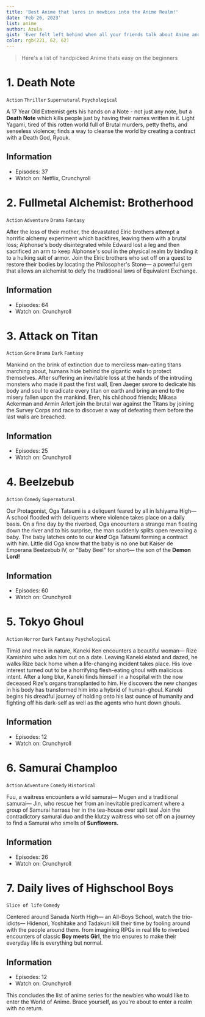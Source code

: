 ```yaml
---
title: 'Best Anime that lures in newbies into the Anime Realm!'
date: 'Feb 26, 2023'
list: anime
author: Azula
gist: 'Ever felt left behind when all your friends talk about Anime and you have no idea what in the world is going on? Anime has become popular worldwide and it has a separate culture. It might seem a bit overwhelming when a complete beginner tries to dive into this bottemless ocean of Anime. This is the right place for you to begin the transformation of a splendid Otaku.' 
color: rgb(221, 62, 62)
---
```

> Here's a list of handpicked Anime thats easy on the beginners

# 1. Death Note
`Action` `Thriller` `Supernatural` `Psychological`

A 17 Year Old Extremist gets his hands on a Note - not just any note, but a **Death Note** which kills people just by having their names written in it. Light Yagami, tired of this rotten world full of Brutal murders, petty thefts, and senseless violence; finds a way to cleanse the world by creating a contract with a Death God, Ryouk.

## Information
- Episodes: 37
- Watch on: Netflix, Crunchyroll

# 2. Fullmetal Alchemist: Brotherhood
`Action` `Adventure` `Drama` `Fantasy`

After the loss of their mother, the devastated Elric brothers attempt a horrific alchemy experiment which backfires, leaving them with a brutal loss; Alphonse's body disintegrated while Edward lost a leg and then sacrificed an arm to keep Alphonse's soul in the physical realm by binding it to a hulking suit of armor. Join the Elric brothers who set off on a quest to restore their bodies by locating the Philosopher's Stone— a powerful gem that allows an alchemist to defy the traditional laws of Equivalent Exchange.

## Information
- Episodes: 64
- Watch on: Crunchyroll

# 3. Attack on Titan
`Action` `Gore` `Drama` `Dark` `Fantasy`

Mankind on the brink of extinction due to merciless man-eating titans marching about, humans hide behind the gigantic walls to protect themselves. After suffering an inevitable loss at the hands of the intruding monsters who made it past the first wall, Eren Jaeger swore to dedicate his body and soul to eradicate every titan on earth and bring an end to the misery fallen upon the mankind. Eren, his childhood friends; Mikasa Ackerman and Armin Arlert join the brutal war against the Titans by joining the Survey Corps and race to discover a way of defeating them before the last walls are breached.

## Information
- Episodes: 25
- Watch on: Crunchyroll

# 4. Beelzebub
`Action` `Comedy` `Supernatural`

Our Protagonist, Oga Tatsumi is a deliquent feared by all in Ishiyama High— A school flooded with deliquents where violence takes place on a daily basis. On a fine day by the riverbed, Oga encounters a strange man floating down the river and to his surprise, the man suddenly splits open revealing a baby. The baby latches onto to our ***kind*** Oga Tatsumi forming a contract with him. Little did Oga know that the baby is no one but Kaiser de Emperana Beelzebub IV, or "Baby Beel" for short— the son of the **Demon Lord!**

## Information
- Episodes: 60
- Watch on: Crunchyroll

# 5. Tokyo Ghoul
`Action` `Horror` `Dark` `Fantasy` `Psychological`

Timid and meek in nature, Kaneki Ken encounters a beautiful woman— Rize Kamishiro who asks him out on a date. Leaving Kaneki elated and dazed, he walks Rize back home when a life-changing incident takes place. His love interest turned out to be a horrifying flesh-eating ghoul with malicious intent. After a long blur, Kaneki finds himself in a hospital with the now deceased Rize's organs transplanted to him. He discovers the new changes in his body has transformed him into a hybrid of human-ghoul. Kaneki begins his dreadful journey of holding onto his last ounce of humanity and fighting off his dark-self as well as the agents who hunt down ghouls. 

## Information
- Episodes: 12
- Watch on: Crunchyroll

# 6. Samurai Champloo
`Action` `Adventure` `Comedy` `Historical`

Fuu, a waitress encounters a wild samurai— Mugen and a traditional samurai— Jin, who rescue her from an inevitable predicament where a group of Samurai harrass her in the tea-house over spilt tea! Join the contradictory samurai duo and the klutzy waitress who set off on a journey to find a Samurai who smells of **Sunflowers.**

## Information
- Episodes: 26
- Watch on: Crunchyroll

# 7. Daily lives of Highschool Boys
`Slice of life` `Comedy`

Centered around Sanada North High— an All-Boys School, watch the trio-idiots— Hidenori, Yoshitake and Tadakuni kill their time by fooling around with the people around them. from imagining RPGs in real life to riverbed encounters of classic **Boy meets Girl**, the trio ensures to make their everyday life is everything but normal. 

## Information
- Episodes: 12
- Watch on: Crunchyroll


This concludes the list of anime series for the newbies who would like to enter the World of Anime. Brace yourself, as you're about to enter a realm with no return.